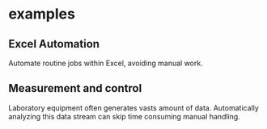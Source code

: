 # examples


## Excel Automation
Automate routine jobs within Excel, avoiding manual work.

## Measurement and control
Laboratory equipment often generates vasts amount of data. Automatically analyzing this data stream can skip time consuming manual handling. 
